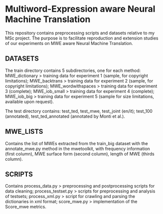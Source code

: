 Multiword-Expression aware Neural Machine Translation
=====================================================

This repository contains preprocessing scripts and datasets relative to my MSc project.
The purpose is to facilitate reproduction and extension studies of our experiments
on MWE aware Neural Machine Translation.

DATASETS
--------

The train directory contains 5 subdirectories, one for each method:
	MWE_dictionary > training data for experiment 1 (sample, for copyright limitations); 
	MWE_backtrans > training data for experiment 2 (sample, for copyright limitations); 
	MWE_wordwithspaces > training data for experiment 3 (complete); 
	MWE_iob_small > training data for experiment 4 (complete); 
	MWE_iob_big > training data for experiment 5 (sample for size limitations, available upon request).

The test directory contains:
	test_ted, test_mwe, test_joint (en/it);
	test_100 (annotated), test_ted_annotated (annotated by Monti et al.).

MWE_LISTS
---------

Contains the list of MWEs extracted from the train_big dataset with the annotate_mwe.py method in the 
mwetoolkit, with frequency information (first column), 
MWE surface form (second column), length of MWE (thirds column).

SCRIPTS
-------

Contains
	process_data.py > preprocessing and postprocessing scripts for data cleaning;
	process_testset.py > scripts for preprocessing and analysis of testsets;
	process_xml.py > script for crawling and parsing the dictionaries in xml format;
	score_mwe.py > implementation of the Score_mwe metrics.